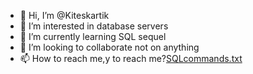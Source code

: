 - 👋 Hi, I’m @Kiteskartik
- 👀 I’m interested in database servers
- 🌱 I’m currently learning SQL sequel
- 💞️ I’m looking to collaborate not on anything
- 📫 How to reach me,y to reach me?[SQLcommands.txt](https://github.com/Kiteskartik/Kiteskartik/files/10259778/SQLcommands.txt)


<!---
Kiteskartik/Kiteskartik is a ✨ special ✨ repository because its `README.md` (this file) appears on your GitHub profile.
You can click the Preview link to take a look at your changes.
--->
